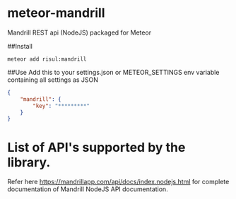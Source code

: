 meteor-mandrill
===============

Mandrill REST api (NodeJS) packaged for Meteor

##Install
```bach
meteor add risul:mandrill
```

##Use
Add this to your settings.json or METEOR_SETTINGS env variable containing all settings as JSON

```json
{
    "mandrill": {
        "key": "*********"
    }
}
```


List of API's supported by the library.
=======================================
Refer here https://mandrillapp.com/api/docs/index.nodejs.html for complete documentation of Mandrill NodeJS API documentation.